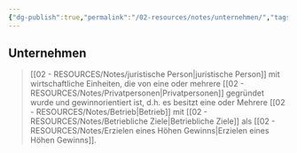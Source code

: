 ```yaml
---
{"dg-publish":true,"permalink":"/02-resources/notes/unternehmen/","tags":["bwl","GFN/LF01","GFN/prüfungsrelevant/AP1"],"noteIcon":"","updated":"2024-08-18T18:44:38.562+02:00"}
---
```


## Unternehmen
> [[02 - RESOURCES/Notes/juristische Person\|juristische Person]]  mit wirtschaftliche Einheiten, die von eine oder mehrere [[02 - RESOURCES/Notes/Privatpersonen\|Privatpersonen]] gegründet wurde und gewinnorientiert ist, d.h. es besitzt  eine oder Mehrere [[02 - RESOURCES/Notes/Betrieb\|Betrieb]] mit   [[02 - RESOURCES/Notes/Betriebliche Ziele\|Betriebliche Ziele]] als [[02 - RESOURCES/Notes/Erzielen eines Höhen Gewinns\|Erzielen eines Höhen Gewinns]]. 

